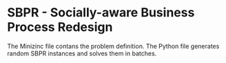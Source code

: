 # SBPR - Socially-aware Business Process Redesign
The Minizinc file contans the problem definition. The Python file generates random SBPR instances and solves them in batches.
